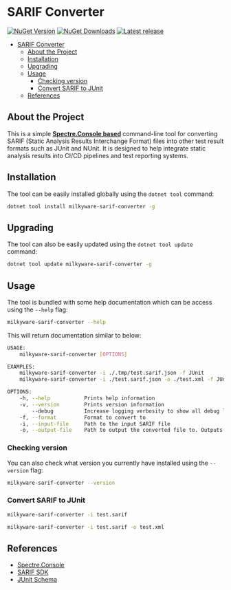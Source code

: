 # SARIF Converter

[![NuGet Version](https://img.shields.io/nuget/v/milkyware-sarif-converter)](https://www.nuget.org/packages/milkyware-sarif-converter)
[![NuGet Downloads](https://img.shields.io/nuget/dt/milkyware-sarif-converter)](https://www.nuget.org/packages/milkyware-sarif-converter)
[![Latest release](https://img.shields.io/github/v/release/milkyware/sarif-converter)](https://github.com/milkyware/sarif-converter/releases/latest)

- [SARIF Converter](#sarif-converter)
  - [About the Project](#about-the-project)
  - [Installation](#installation)
  - [Upgrading](#upgrading)
  - [Usage](#usage)
    - [Checking version](#checking-version)
    - [Convert SARIF to JUnit](#convert-sarif-to-junit)
  - [References](#references)

## About the Project

This is a simple **[Spectre.Console based](https://spectreconsole.net/)** command-line tool for converting SARIF (Static Analysis Results Interchange Format) files into other test result formats such as JUnit and NUnit. It is designed to help integrate static analysis results into CI/CD pipelines and test reporting systems.

## Installation

The tool can be easily installed globally using the `dotnet tool` command:

```sh
dotnet tool install milkyware-sarif-converter -g
```

## Upgrading

The tool can also be easily updated using the `dotnet tool update` command:

```sh
dotnet tool update milkyware-sarif-converter -g
```

## Usage

The tool is bundled with some help documentation which can be access using the `--help` flag:

```sh
milkyware-sarif-converter --help
```

This will return documentation similar to below:

```sh
USAGE:
    milkyware-sarif-converter [OPTIONS]

EXAMPLES:
    milkyware-sarif-converter -i ./.tmp/test.sarif.json -f JUnit
    milkyware-sarif-converter -i ./test.sarif.json -o ./test.xml -f JUnit

OPTIONS:
    -h, --help           Prints help information                                                 
    -v, --version        Prints version information                                              
        --debug          Increase logging verbosity to show all debug logs                       
    -f, --format         Format to convert to                                                    
    -i, --input-file     Path to the input SARIF file                                            
    -o, --output-file    Path to output the converted file to. Outputs to stdout if not specified
```

### Checking version

You can also check what version you currently have installed using the `--version` flag:

```sh
milkyware-sarif-converter --version
```

### Convert SARIF to JUnit

```sh
milkyware-sarif-converter -i test.sarif
```

```sh
milkyware-sarif-converter -i test.sarif -o test.xml
```

## References

- [Spectre.Console](https://spectreconsole.net/)
- [SARIF SDK](https://github.com/Microsoft/sarif-sdk)
- [JUnit Schema](https://github.com/testmoapp/junitxml)
